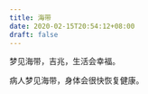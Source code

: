 ```yaml
---
title: 海带
date: 2020-02-15T20:54:12+08:00
draft: false
---
```


梦见海带，吉兆，生活会幸福。



病人梦见海带，身体会很快恢复健康。

